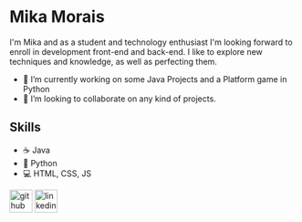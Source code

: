 # Mika Morais
I'm Mika and as a student and technology enthusiast I'm looking forward to enroll in development front-end and back-end. I like to explore new techniques and knowledge, as well as perfecting them. 

- 🔭 I’m currently working on some Java Projects and a Platform game in Python 
- 👯 I’m looking to collaborate on any kind of projects. 


## Skills
* ☕ Java
* 🐍 Python
* 💻 HTML, CSS, JS


[<img src='https://cdn.jsdelivr.net/npm/simple-icons@3.0.1/icons/github.svg' alt='github' height='40'>](https://github.com/MikaMorais)  [<img src='https://cdn.jsdelivr.net/npm/simple-icons@3.0.1/icons/linkedin.svg' alt='linkedin' height='40'>](https://www.linkedin.com/in/https://www.linkedin.com/in/moises-silva-de-morais//)  

